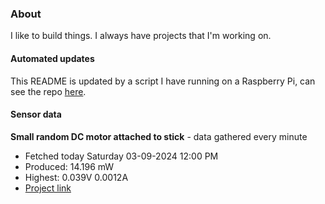 ### About
I like to build things. I always have projects that I'm working on.

#### Automated updates
This README is updated by a script I have running on a Raspberry Pi, can see the repo [here](https://github.com/jdc-cunningham/raspi-git-repo-updater).

#### Sensor data


**Small random DC motor attached to stick** - data gathered every minute
- Fetched today Saturday 03-09-2024 12:00 PM
- Produced: 14.196 mW
- Highest: 0.039V 0.0012A
- [Project link](https://github.com/jdc-cunningham/turbine-raspi)
